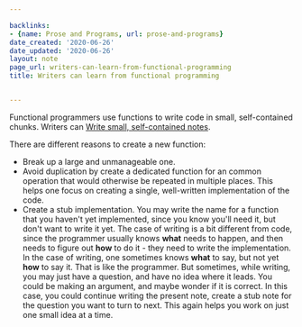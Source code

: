 ```yaml
---

backlinks:
- {name: Prose and Programs, url: prose-and-programs}
date_created: '2020-06-26'
date_updated: '2020-06-26'
layout: note
page_url: writers-can-learn-from-functional-programming
title: Writers can learn from functional programming


---
```




Functional programmers use functions to write code in small, self-contained chunks. Writers can [Write small, self-contained notes](write-small-self-contained-notes).

There are different reasons to create a new function:

- Break up a large and unmanageable one. 
- Avoid duplication by create a dedicated function for an common operation that would otherwise be repeated in multiple places. This helps one focus on creating a single, well-written implementation of the code.
- Create a stub implementation. You may write the name for a function that you haven't yet implemented, since you know you'll need it, but don't want to write it yet. The case of writing is a bit different from code, since the programmer usually knows __what__ needs to happen, and then needs to figure out __how__ to do it - they need to write the implementation. In the case of writing, one sometimes knows __what__ to say, but not yet __how__ to say it. That is like the programmer. But sometimes, while writing, you may just have a question, and have no idea where it leads. You could be making an argument, and maybe wonder if it is correct. In this case, you could continue writing the present note, create a stub note for the question you want to turn to next. This again helps you work on just one small idea at a time.



